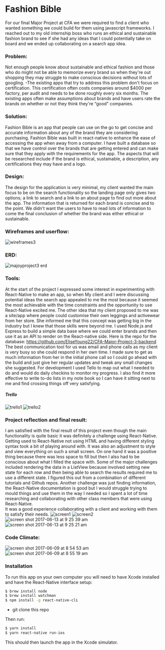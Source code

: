 # Fashion Bible

For our final Major Project at CFA we were required to find a client who wanted something we could build for them using javascript frameworks. I reached out to my old internship boss who runs an ethical and sustainable fashion brand to see if she had any ideas that I could potentially take on board and we ended up collaborating on a search app idea.

### Problem:
Not enough people know about sustainable and ethical fashion and those who do might not be able to memorize every brand so when they're out shopping they may struggle to make conscious decisions without lots of googling.
-The existing apps that try to address this problem don't focus on certification. This certification often costs companies around $4000 per factory, per audit and needs to be done roughly every six months. The existing apps often make assumptions about brands and have users rate the brands on whether or not they think they're “good” companies.

### Solution:
Fashion Bible is an app that people can use on the go to get concise and accurate information about any of the brand they are considering purchasing. Fashion Bible was built in react-native to enhance the ease of accessing the app when away from a computer.
I have built a database so that we have control over the brands that are getting entered and can make sure that they apply with the requirements for the app. The aspects that will be researched include if the brand is ethical, sustainable, a description, any certifications they may have and a logo.

### Design:
The design for the application is very minimal, my client wanted the main focus to be on the search functionality so the landing page only gives two options; a link to search and a link to an about page to find out more about the app. The information that is returned for each brand is concise and to the point. We didn’t want the users to have to read lots of information to come the final conclusion of whether the brand was either ethical or sustainable.

### Wireframes and userflow:
![wireframes3](https://user-images.githubusercontent.com/25731474/26910930-6078ad74-4c4d-11e7-9166-169025299d5f.png)

### ERD:
![majoyproject3 erd](https://user-images.githubusercontent.com/25731474/26910860-d73e88c6-4c4c-11e7-8a5b-ea1dd1a3f8c6.png)


### Tools:
At the start of the project I expressed some interest in experimenting with React-Native to make an app, so when My client and I were discussing potential ideas the search app appealed to me the most because it seemed the most achievable with the time constraints and the opportunity to use React-Native excited me. The other idea that my client proposed to me was a site/app where people could customise their own leggings and activewear from her store. She informed me that this concept was getting big in the industry but I knew that those skills were beyond me.
I used Node.js and Express to build a simple data base where we could enter brands and then use it as an API to render on the React-native side. Here is the repo for the database: https://github.com/EliseYoung22/CFA-Major-Project-3-backend
The best communication tool for us was email and phone calls as my client is very busy so she could respond in her own time. I made sure to get as much information from her in the initial phone call so I could go ahead with the build and just give her regular updates and tweak any small changes she suggested.
For development I used Tello to map out what I needed to do and would do daily checkins to monitor my progress. I also find it more effective to write to-do lists in my note book so I can have it sitting next to me and find crossing things off very satisfying.
##### Trello
![trello1](https://user-images.githubusercontent.com/25731474/26911020-071641b4-4c4e-11e7-98e9-52eb70d1a769.png)
![trello2](https://user-images.githubusercontent.com/25731474/26911019-0715b960-4c4e-11e7-9d54-2f201c07dce5.png)

### Project reflection and final result:
I am satisfied with the final result of this project even though the main functionality is quite basic it was definitely a challenge using React-Native. Getting used to React-Native not using HTML  and having different styling syntax took a bit of playing around with. It was also an adjustment to style and view everything on such a small screen. On one hand it was a positive thing because there was less space to fill but then I also had to be conscious about what I filled the space with. Some of the major challenges included rendering the data in a ListView because involved setting new state for each row and then being able to search the results required me to use a different state. I figured this out from a combination of different tutorials and Github repos. Another challenge was just finding information, the React-Native documentation is good but I would struggle trying to mould things and use them in the way I needed so I spent a lot of time researching and collaborating with other class members that were using React-Native.  
It was a good experience collaborating with a client and working with them to satisfy their needs.
![screen1](https://user-images.githubusercontent.com/25731474/26910986-d4ef4cc6-4c4d-11e7-936f-8bac9fee35c2.png)
![screen2](https://user-images.githubusercontent.com/25731474/26910988-d4f4d4f2-4c4d-11e7-81cb-ae95466a9e0c.png)
![screen shot 2017-06-13 at 9 25 39 am](https://user-images.githubusercontent.com/25731474/27059546-62bbf1c4-501a-11e7-8c54-01c8dc1af45a.png)![screen shot 2017-06-13 at 9 25 21 am](https://user-images.githubusercontent.com/25731474/27059540-5b6d0a16-501a-11e7-980b-5226cccd71b0.png)

### Code Climate:
![screen shot 2017-06-09 at 8 54 53 am](https://user-images.githubusercontent.com/25731474/26954115-8dc326c0-4cf1-11e7-969c-56960f9bb744.png)
![screen shot 2017-06-09 at 8 55 19 am](https://user-images.githubusercontent.com/25731474/26954116-8ecd1b7a-4cf1-11e7-8903-0d5baeecec46.png)

### Installation
To run this app on your own computer you will need to have Xcode installed and have the React-Native interface setup:
``` sh
$ brew install node
$ brew install watchman
$ npm install -g react-native-cli
```

- git clone this repo

Then run:
``` sh
$ yarn install
$ yarn react-native run-ios
```
This should then launch the app in the Xcode simulator.
